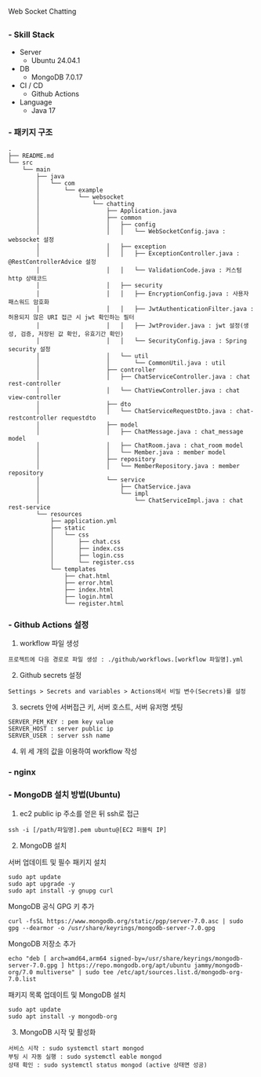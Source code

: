 Web Socket Chatting

## 

### - Skill Stack
- Server
  - Ubuntu 24.04.1
- DB
  - MongoDB 7.0.17
- CI / CD
  - Github Actions
- Language
  - Java 17

### - 패키지 구조
````
.
├── README.md
└── src
    └── main
        ├── java
        │   └── com
        │       └── example
        │           └── websocket
        │               └── chatting
        │                   ├── Application.java
        │                   ├── common
        │                   │   ├── config
        │                   │   │   └── WebSocketConfig.java : websocket 설정
        │                   │   ├── exception
        │                   │   │   ├── ExceptionController.java : @RestControllerAdvice 설정
        │                   │   │   └── ValidationCode.java : 커스텀 http 상태코드
        │                   │   ├── security
        │                   │   │   ├── EncryptionConfig.java : 사용자 패스워드 암호화
        │                   │   │   ├── JwtAuthenticationFilter.java : 허용되지 않은 URI 접근 시 jwt 확인하는 필터
        │                   │   │   ├── JwtProvider.java : jwt 설정(생성, 검증, 저장된 값 확인, 유효기간 확인) 
        │                   │   │   └── SecurityConfig.java : Spring security 설정
        │                   │   └── util
        │                   │       └── CommonUtil.java : util
        │                   ├── controller
        │                   │   ├── ChatServiceController.java : chat rest-controller
        │                   │   └── ChatViewController.java : chat view-controller
        │                   ├── dto
        │                   │   └── ChatServiceRequestDto.java : chat-restcontroller requestdto 
        │                   ├── model
        │                   │   ├── ChatMessage.java : chat_message model
        │                   │   ├── ChatRoom.java : chat_room model
        │                   │   └── Member.java : member model
        │                   ├── repository
        │                   │   └── MemberRepository.java : member repository
        │                   └── service
        │                       ├── ChatService.java 
        │                       └── impl
        │                           └── ChatServiceImpl.java : chat rest-service
        └── resources
            ├── application.yml
            ├── static
            │   └── css
            │       ├── chat.css
            │       ├── index.css
            │       ├── login.css
            │       └── register.css
            └── templates
                ├── chat.html
                ├── error.html
                ├── index.html
                ├── login.html
                └── register.html
````




### - Github Actions 설정
1. workflow 파일 생성
````
프로젝트에 다음 경로로 파일 생성 : ./github/workflows.[workflow 파일명].yml
````

2. Github secrets 설정
````
Settings > Secrets and variables > Actions에서 비밀 변수(Secrets)를 설정
````

3. secrets 안에 서버접근 키, 서버 호스트, 서버 유저명 셋팅
````
SERVER_PEM_KEY : pem key value
SERVER_HOST : server public ip
SERVER_USER : server ssh name
````

4. 위 세 개의 값을 이용하여 workflow 작성

### - nginx

### - MongoDB 설치 방법(Ubuntu)
1. ec2 public ip 주소를 얻은 뒤 ssh로 접근
````
ssh -i [/path/파일명].pem ubuntu@[EC2 퍼블릭 IP]
````
2. MongoDB 설치

서버 업데이트 및 필수 패키지 설치
````
sudo apt update
sudo apt upgrade -y
sudo apt install -y gnupg curl
````

MongoDB 공식 GPG 키 추가
````
curl -fsSL https://www.mongodb.org/static/pgp/server-7.0.asc | sudo gpg --dearmor -o /usr/share/keyrings/mongodb-server-7.0.gpg
````

MongoDB 저장소 추가
````
echo "deb [ arch=amd64,arm64 signed-by=/usr/share/keyrings/mongodb-server-7.0.gpg ] https://repo.mongodb.org/apt/ubuntu jammy/mongodb-org/7.0 multiverse" | sudo tee /etc/apt/sources.list.d/mongodb-org-7.0.list
````

패키지 목록 업데이트 및 MongoDB 설치
````
sudo apt update
sudo apt install -y mongodb-org
````

3. MongoDB 시작 및 활성화

````
서비스 시작 : sudo systemctl start mongod
부팅 시 자동 실행 : sudo systemctl eable mongod
상태 확인 : sudo systemctl status mongod (active 상태면 성공)
````